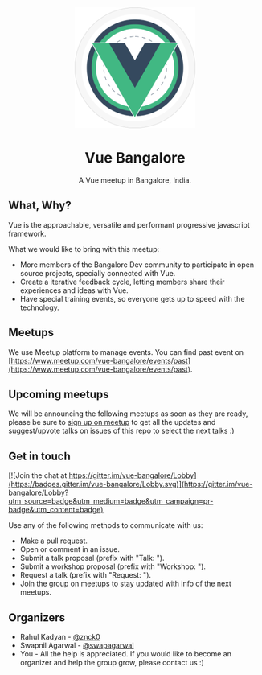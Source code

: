 <div align="center" style="text-align: center">
  <img src="./logo.png" width="240" />
  <h1>Vue Bangalore</h1>
  <p>A Vue meetup in Bangalore, India.</p>
</div>

## What, Why?

Vue is the approachable, versatile and performant progressive javascript framework.

What we would like to bring with this meetup:

  - More members of the Bangalore Dev community to participate in open source projects, specially connected with Vue.
  - Create a iterative feedback cycle, letting members share their experiences and ideas with Vue.
  - Have special training events, so everyone gets up to speed with the technology.

## Meetups

We use Meetup platform to manage events. You can find past event on [https://www.meetup.com/vue-bangalore/events/past](https://www.meetup.com/vue-bangalore/events/past).

## Upcoming meetups

We will be announcing the following meetups as soon as they are ready, please be sure to [sign up on meetup](https://www.meetup.com/vue-bangalore/) to get all the updates and suggest/upvote talks on issues of this repo to select the next talks :)

## Get in touch

[![Join the chat at https://gitter.im/vue-bangalore/Lobby](https://badges.gitter.im/vue-bangalore/Lobby.svg)](https://gitter.im/vue-bangalore/Lobby?utm_source=badge&utm_medium=badge&utm_campaign=pr-badge&utm_content=badge)

Use any of the following methods to communicate with us:

  - Make a pull request.
  - Open or comment in an issue.
  - Submit a talk proposal (prefix with "Talk: ").
  - Submit a workshop proposal (prefix with "Workshop: ").
  - Request a talk (prefix with "Request: ").
  - Join the group on meetups to stay updated with info of the next meetups.

## Organizers

  - Rahul Kadyan - [@znck0](https://github.com/znck)
  - Swapnil Agarwal - [@swapagarwal](https://github.com/swapagarwal)
  - You - All the help is appreciated. If you would like to become an organizer and help the group grow, please contact us :) 

